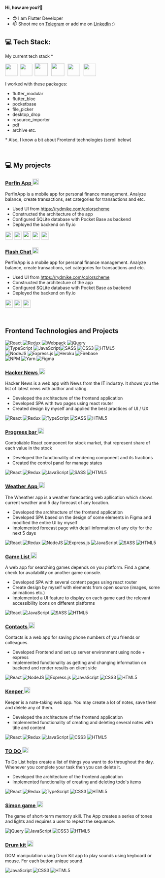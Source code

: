 ####  Hi, how are you?👋
- 😎 I am Flutter Developer 
- 📫 Shoot me on [Telegram](https://t.me/alimardon_begov) or add me on [LinkedIn](https://www.linkedin.com/in/alimardon-begov/) :)

## 💻 Tech Stack:

My current tech stack *

<img src="https://cdn.jsdelivr.net/gh/devicons/devicon/icons/flutter/flutter-original.svg" width='40' height='40'/>&nbsp;
<img src="https://cdn.jsdelivr.net/gh/devicons/devicon/icons/dart/dart-original.svg"  width='40' height='40'/>&nbsp;
<img src="https://pub.dev/packages/bloc/versions/8.1.2/gen-res/gen/190x190/logo.webp"  height='42'/> &nbsp;
<img src="https://modular.flutterando.com.br/img/logo.png"  height='42'/> &nbsp;
<img src="https://cdn.jsdelivr.net/gh/devicons/devicon/icons/firebase/firebase-plain-wordmark.svg"  width='40' height='40'/> &nbsp;
<img src="https://styles.redditmedia.com/t5_6w8h95/styles/communityIcon_tchrb9f5jii91.png"  width='40' height='40'/> &nbsp;

I worked with these packages:
- flutter_modular
- flutter_bloc
- pocketbase
- file_picker
- desktop_drop
- resource_importer
- pdf
- archive etc.

\* Also, I know a bit about Frontend technologies (scroll below)

&nbsp;


## 💻 My projects

<!-- Perfin App -->
### <a href="https://github.com/alimardonbegov/perfin" target="blank">  Perfin App <img src="https://skillicons.dev/icons?i=github&theme=dark" width="20px" height="auto"/> </a>
PerfinApp is a mobile app for personal finance management. Analyze balance, create transactions, set categories for transactions and etc.
<br/>
- Used UI from https://rydmike.com/colorscheme
- Constructed the architecture of the app
- Configured SQLite database with Pocket Base as backend
- Deployed the backend on fly.io


 <img src="https://cdn.jsdelivr.net/gh/devicons/devicon/icons/flutter/flutter-original.svg" width='25' height='25'/> <img src="https://cdn.jsdelivr.net/gh/devicons/devicon/icons/dart/dart-original.svg"  width='25' height='25'/> <img src="https://pub.dev/packages/bloc/versions/8.1.2/gen-res/gen/190x190/logo.webp"  height='26'/>  <img src="https://modular.flutterando.com.br/img/logo.png"  height='25'/> <img src="https://styles.redditmedia.com/t5_6w8h95/styles/communityIcon_tchrb9f5jii91.png"  width='25' height='25'/>


<!-- Flash Chat -->
### <a href="https://github.com/alimardonbegov/perfin" target="blank"> Flash Chat <img src="https://skillicons.dev/icons?i=github&theme=dark" width="20px" height="auto"/> </a>
PerfinApp is a mobile app for personal finance management. Analyze balance, create transactions, set categories for transactions and etc.
<br/>
- Used UI from https://rydmike.com/colorscheme
- Constructed the architecture of the app
- Configured SQLite database with Pocket Base as backend
- Deployed the backend on fly.io


 <img src="https://cdn.jsdelivr.net/gh/devicons/devicon/icons/flutter/flutter-original.svg" width='25' height='25'/> <img src="https://cdn.jsdelivr.net/gh/devicons/devicon/icons/dart/dart-original.svg"  width='25' height='25'/> <img src="https://cdn.jsdelivr.net/gh/devicons/devicon/icons/firebase/firebase-plain-wordmark.svg"  width='25' height='25'/> &nbsp;


&nbsp;
&nbsp;
&nbsp;

## Frontend Technologies and Projects

![React](https://img.shields.io/badge/react-%2320232a.svg?style=for-the-badge&logo=react&logoColor=%2361DAFB) ![Redux](https://img.shields.io/badge/redux-%23593d88.svg?style=for-the-badge&logo=redux&logoColor=white) ![Webpack](https://img.shields.io/badge/webpack-%238DD6F9.svg?style=for-the-badge&logo=webpack&logoColor=black) ![jQuery](https://img.shields.io/badge/jquery-%230769AD.svg?style=for-the-badge&logo=jquery&logoColor=white) <br>
![TypeScript](https://img.shields.io/badge/typescript-%23007ACC.svg?style=for-the-badge&logo=typescript&logoColor=white) ![JavaScript](https://img.shields.io/badge/javascript-%23323330.svg?style=for-the-badge&logo=javascript&logoColor=%23F7DF1E)![SASS](https://img.shields.io/badge/SASS-hotpink.svg?style=for-the-badge&logo=SASS&logoColor=white)  ![CSS3](https://img.shields.io/badge/css3-%231572B6.svg?style=for-the-badge&logo=css3&logoColor=white) ![HTML5](https://img.shields.io/badge/html5-%23E34F26.svg?style=for-the-badge&logo=html5&logoColor=white) <br>
![NodeJS](https://img.shields.io/badge/node.js-6DA55F?style=for-the-badge&logo=node.js&logoColor=white) ![Express.js](https://img.shields.io/badge/express.js-%23404d59.svg?style=for-the-badge&logo=express&logoColor=%2361DAFB) ![Heroku](https://img.shields.io/badge/heroku-%23430098.svg?style=for-the-badge&logo=heroku&logoColor=white) ![Firebase](https://img.shields.io/badge/firebase-%23039BE5.svg?style=for-the-badge&logo=firebase) <br>
![NPM](https://img.shields.io/badge/NPM-%23000000.svg?style=for-the-badge&logo=npm&logoColor=white) ![Yarn](https://img.shields.io/badge/yarn-%232C8EBB.svg?style=for-the-badge&logo=yarn&logoColor=white) ![Figma](https://img.shields.io/badge/figma-%23F24E1E.svg?style=for-the-badge&logo=figma&logoColor=white) 

<!-- Hacker News -->
### <a href="https://github.com/alimardonbegov/hacker_news_y" target="blank"> Hacker News <img src="https://skillicons.dev/icons?i=github&theme=dark" width="20px" height="auto"/> </a>
Hacker News is a web app with News from the IT industry. It shows you the list of latest news with author and rating.
<br/>
- Developed the architecture of the frontend application
- Developed SPA with two pages using react router
- Сreated design by myself and applied the best practices of UI / UX

![React](https://img.shields.io/badge/react-%2320232a.svg?style=for-the-badge&logo=react&logoColor=%2361DAFB) ![Redux](https://img.shields.io/badge/redux-%23593d88.svg?style=for-the-badge&logo=redux&logoColor=white) ![TypeScript](https://img.shields.io/badge/typescript-%23007ACC.svg?style=for-the-badge&logo=typescript&logoColor=white) ![SASS](https://img.shields.io/badge/SASS-hotpink.svg?style=for-the-badge&logo=SASS&logoColor=white) ![HTML5](https://img.shields.io/badge/html5-%23E34F26.svg?style=for-the-badge&logo=html5&logoColor=white)

<!-- Progress bar -->
### <a href="https://github.com/alimardonbegov/progress_bar_component" target="blank"> Progress bar <img src="https://skillicons.dev/icons?i=github&theme=dark" width="20px" height="auto"/> </a>
Controliable React component for stock market, that represent share of each value in the stock
<br/>
- Developed the functionality of rendering component and its fractions
- Created the control panel for manage states

![React](https://img.shields.io/badge/react-%2320232a.svg?style=for-the-badge&logo=react&logoColor=%2361DAFB) ![Redux](https://img.shields.io/badge/redux-%23593d88.svg?style=for-the-badge&logo=redux&logoColor=white) ![JavaScript](https://img.shields.io/badge/javascript-%23323330.svg?style=for-the-badge&logo=javascript&logoColor=%23F7DF1E) ![SASS](https://img.shields.io/badge/SASS-hotpink.svg?style=for-the-badge&logo=SASS&logoColor=white) ![HTML5](https://img.shields.io/badge/html5-%23E34F26.svg?style=for-the-badge&logo=html5&logoColor=white)


<!-- Weather App -->
### <a href="https://github.com/alimardonbegov/weather" target="blank"> Weather App <img src="https://skillicons.dev/icons?i=github&theme=dark" width="20px" height="auto"/> </a>
The Wheather app is a weather forecasting web apllication which shows current weather and 5 day forecast of any location.
<br/>
- Developed the architecture of the frontend application
- Developed SPA based on the design of some elements in Figma and modified the entire UI by myself
- Implemented forecast page with detail information of any city for the next 5 days 

![React](https://img.shields.io/badge/react-%2320232a.svg?style=for-the-badge&logo=react&logoColor=%2361DAFB) ![Redux](https://img.shields.io/badge/redux-%23593d88.svg?style=for-the-badge&logo=redux&logoColor=white) ![NodeJS](https://img.shields.io/badge/node.js-6DA55F?style=for-the-badge&logo=node.js&logoColor=white) ![Express.js](https://img.shields.io/badge/express.js-%23404d59.svg?style=for-the-badge&logo=express&logoColor=%2361DAFB) ![JavaScript](https://img.shields.io/badge/javascript-%23323330.svg?style=for-the-badge&logo=javascript&logoColor=%23F7DF1E) ![SASS](https://img.shields.io/badge/SASS-hotpink.svg?style=for-the-badge&logo=SASS&logoColor=white) ![HTML5](https://img.shields.io/badge/html5-%23E34F26.svg?style=for-the-badge&logo=html5&logoColor=white)

<!-- Game List -->
### <a href="https://github.com/alimardonbegov/games" target="blank"> Game List <img src="https://skillicons.dev/icons?i=github&theme=dark" width="20px" height="auto"/> </a>
A web app for searching games depends on you platform. Find a game, check for availability on another game console.
<br/>
- Developed SPA with several content pages using react router
- Create design by myself with elements from open source (images, some animations etc.)
- Implemented a UI feature to display on each game card the relevant accessibility icons on different platforms

![React](https://img.shields.io/badge/react-%2320232a.svg?style=for-the-badge&logo=react&logoColor=%2361DAFB) ![JavaScript](https://img.shields.io/badge/javascript-%23323330.svg?style=for-the-badge&logo=javascript&logoColor=%23F7DF1E) ![SASS](https://img.shields.io/badge/SASS-hotpink.svg?style=for-the-badge&logo=SASS&logoColor=white) ![HTML5](https://img.shields.io/badge/html5-%23E34F26.svg?style=for-the-badge&logo=html5&logoColor=white) 

<!-- Contacts-->
### <a href="https://github.com/alimardonbegov/contacts" target="blank"> Contacts <img src="https://skillicons.dev/icons?i=github&theme=dark" width="20px" height="auto"/> </a>
Contacts is a web app for saving phone numbers of you friends or colleagues.
<br/>
- Developed Frontend and set up server environment using node + express
- Implemented functionality as getting and changing information on backend and render results on client side

![React](https://img.shields.io/badge/react-%2320232a.svg?style=for-the-badge&logo=react&logoColor=%2361DAFB) ![NodeJS](https://img.shields.io/badge/node.js-6DA55F?style=for-the-badge&logo=node.js&logoColor=white) ![Express.js](https://img.shields.io/badge/express.js-%23404d59.svg?style=for-the-badge&logo=express&logoColor=%2361DAFB) ![JavaScript](https://img.shields.io/badge/javascript-%23323330.svg?style=for-the-badge&logo=javascript&logoColor=%23F7DF1E) ![CSS3](https://img.shields.io/badge/css3-%231572B6.svg?style=for-the-badge&logo=css3&logoColor=white) ![HTML5](https://img.shields.io/badge/html5-%23E34F26.svg?style=for-the-badge&logo=html5&logoColor=white)

<!-- KEEPER-->
### <a href="https://github.com/alimardonbegov/keeper" target="blank"> Keeper <img src="https://skillicons.dev/icons?i=github&theme=dark" width="20px" height="auto"/> </a>
Keeper is a note-taking web app. You may create a lot of notes, save them and delete any of them.
<br/>
- Developed the architecture of the frontend application
- Implemented functionality of creating and deleting several notes with title and content

![React](https://img.shields.io/badge/react-%2320232a.svg?style=for-the-badge&logo=react&logoColor=%2361DAFB) ![Redux](https://img.shields.io/badge/redux-%23593d88.svg?style=for-the-badge&logo=redux&logoColor=white) ![JavaScript](https://img.shields.io/badge/javascript-%23323330.svg?style=for-the-badge&logo=javascript&logoColor=%23F7DF1E) ![CSS3](https://img.shields.io/badge/css3-%231572B6.svg?style=for-the-badge&logo=css3&logoColor=white) ![HTML5](https://img.shields.io/badge/html5-%23E34F26.svg?style=for-the-badge&logo=html5&logoColor=white)

<!-- TO DO LIST-->
### <a href="https://github.com/alimardonbegov/todo_ts" target="blank"> TO DO <img src="https://skillicons.dev/icons?i=github&theme=dark" width="20px" height="auto"/> </a>
To Do List helps create a list of things you want to do throughout the day. Whenever you complete your task then you can delete it.
<br/>
- Developed the architecture of the frontend application
- Implemented functionality of creating and deleting todo's items

![React](https://img.shields.io/badge/react-%2320232a.svg?style=for-the-badge&logo=react&logoColor=%2361DAFB) ![Redux](https://img.shields.io/badge/redux-%23593d88.svg?style=for-the-badge&logo=redux&logoColor=white) ![TypeScript](https://img.shields.io/badge/typescript-%23007ACC.svg?style=for-the-badge&logo=typescript&logoColor=white) ![CSS3](https://img.shields.io/badge/css3-%231572B6.svg?style=for-the-badge&logo=css3&logoColor=white) ![HTML5](https://img.shields.io/badge/html5-%23E34F26.svg?style=for-the-badge&logo=html5&logoColor=white)

<!-- Simon game-->
### <a href="https://github.com/alimardonbegov/simonGame" target="blank"> Simon game <img src="https://skillicons.dev/icons?i=github&theme=dark" width="20px" height="auto"/> </a>
The game of short-term memory skill. The App creates a series of tones and lights and requires a user to repeat the sequence.
<br/>

![jQuery](https://img.shields.io/badge/jquery-%230769AD.svg?style=for-the-badge&logo=jquery&logoColor=white) ![JavaScript](https://img.shields.io/badge/javascript-%23323330.svg?style=for-the-badge&logo=javascript&logoColor=%23F7DF1E) ![CSS3](https://img.shields.io/badge/css3-%231572B6.svg?style=for-the-badge&logo=css3&logoColor=white) ![HTML5](https://img.shields.io/badge/html5-%23E34F26.svg?style=for-the-badge&logo=html5&logoColor=white)

<!-- Drum kit-->
### <a href="https://github.com/alimardonbegov/drumKit" target="blank"> Drum kit <img src="https://skillicons.dev/icons?i=github&theme=dark" width="20px" height="auto"/> </a>
DOM manipulation using Drum Kit app to play sounds using keyboard or mouse. For each button unique sound.
<br/>

![JavaScript](https://img.shields.io/badge/javascript-%23323330.svg?style=for-the-badge&logo=javascript&logoColor=%23F7DF1E) ![CSS3](https://img.shields.io/badge/css3-%231572B6.svg?style=for-the-badge&logo=css3&logoColor=white) ![HTML5](https://img.shields.io/badge/html5-%23E34F26.svg?style=for-the-badge&logo=html5&logoColor=white)





